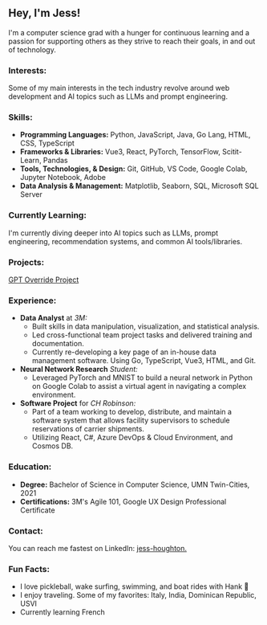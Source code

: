 ## **Hey, I'm Jess!**
I'm a computer science grad with a hunger for continuous learning and a passion for supporting others as they strive to reach their goals, in and out of technology.

### Interests:
Some of my main interests in the tech industry revolve around web development and AI topics such as LLMs and prompt engineering.

### Skills:
- **Programming Languages:** Python, JavaScript, Java, Go Lang, HTML, CSS, TypeScript
- **Frameworks & Libraries:** Vue3, React, PyTorch, TensorFlow, Scitit-Learn, Pandas
- **Tools, Technologies, & Design:** Git, GitHub, VS Code, Google Colab, Jupyter Notebook, Adobe
- **Data Analysis & Management:** Matplotlib, Seaborn, SQL, Microsoft SQL Server

### Currently Learning:
I'm currently diving deeper into AI topics such as LLMs, prompt engineering, recommendation systems, and common AI tools/libraries.

### Projects:
[GPT Override Project](https://github.com/jesshough/gptOverride_v2)

### Experience:
- **Data Analyst** at _3M:_
  - Built skills in data manipulation, visualization, and statistical analysis.
  - Led cross-functional team project tasks and delivered training and documentation.
  - Currently re-developing a key page of an in-house data management software. Using Go, TypeScript, Vue3, HTML, and Git.
- **Neural Network Research** _Student:_
  - Leveraged PyTorch and MNIST to build a neural network in Python on Google Colab to assist a virtual agent in navigating a complex environment.
- **Software Project** for _CH Robinson:_
  - Part of a team working to develop, distribute, and maintain a software system that allows facility supervisors to schedule reservations of carrier shipments.
  - Utilizing React, C#, Azure DevOps & Cloud Environment, and Cosmos DB.

### Education:
- **Degree:** Bachelor of Science in Computer Science, UMN Twin-Cities, 2021
- **Certifications:** 3M's Agile 101, Google UX Design Professional Certificate

### Contact:
You can reach me fastest on LinkedIn: [jess-houghton.](https://www.linkedin.com/in/jess-houghton/)

### Fun Facts:
- I love pickleball, wake surfing, swimming, and boat rides with Hank 🐾
- I enjoy traveling. Some of my favorites: Italy, India, Dominican Republic, USVI
- Currently learning French
